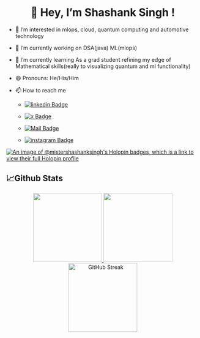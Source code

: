 ##
<h1 align="center">👋 Hey, I’m Shashank Singh !</h1>

- 👀 I’m interested in mlops, cloud, quantum computing and automotive technology 

- 🔭 I’m currently working on DSA(java) ML(mlops)

-  🌱 I’m currently learning As a grad student refining my edge of Mathematical skills(really to visualizing quantum and ml functionality)

- 😄 Pronouns: He/His/Him

- 📫 How to reach me

   * <a href="https://www.linkedin.com/in/mistershashanksingh/"><img src="https://img.shields.io/badge/-mistershashanksingh-0e76a8?style=flat&amp;labelColor=fff&amp;logo=linkedin&amp;logoColor=0e76a8&amp;link=https://www.linkedin.com/in/mistershashanksingh/" alt="linkedin Badge"></a>
  
   * <a href="https://x.com/mistershashanks"><img src="https://img.shields.io/badge/-mistershashanks-262525?style=flat&amp;labelColor=fff&amp;logo=x&amp;logoColor=262525&amp;link=https://twitter.com/mistershashanks" alt="x Badge"></a>
  
   * <a href="mailto:mistershashanksingh@gmail.com"><img src="https://img.shields.io/badge/-mistershashanksingh-c71610?style=flat&amp;labelColor=fff&amp;logo=gmail&amp;logoColor=c0392b&amp;link=mailto:mistershashanksingh@gmail.com" alt="Mail Badge"></a>
  
   * <a href="https://www.instagram.com/mistershashanksingh"><img src="https://img.shields.io/badge/-mistershashanksingh-d62976?style=flat&amp;labelColor=fff&amp;logo=instagram&amp;logoColor=E4405F&amp;link=https://www.instagram.com/mistershashanksingh" alt="instagram Badge"></a>

<!--
**mistershashanksingh/mistershashanksingh** is a ✨ _special_ ✨ repository because its `README.md` (this file) appears on your GitHub profile.
You can click the Preview link to take a look at your changes.
Here are some ideas to get you started:
- 💞️ I’m looking to collaborate on ...
- 👯 I’m looking to collaborate with ...
- 🤔 I’m looking for help with ...
- 💬 Ask me about ...
- 📫 How to reach me: ...
- ⚡ Fun fact: ...
-->
[![An image of @mistershashanksingh's Holopin badges, which is a link to view their full Holopin profile](https://holopin.me/mistershashanksingh)](https://holopin.io/@mistershashanksingh)

## 📈Github Stats
<p align="center">
<a href="https://github.com/mistershashanksingh">
  <img height="180em" src="https://github-readme-stats-eight-theta.vercel.app/api?username=mistershashanksingh&show_icons=true&theme=react&include_all_commits=true&count_private=true"/>
  <img height="180em" src="https://github-readme-stats-eight-theta.vercel.app/api/top-langs/?username=mistershashanksingh&layout=compact&langs_count=10&theme=react"/>
  <img  height="180em" src="https://github-readme-streak-stats.herokuapp.com?user=mistershashanksingh&theme=react&mode=weekly" alt="GitHub Streak"/>
</a>
</p>

##
